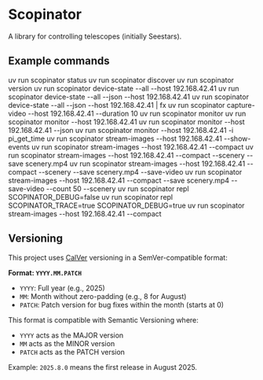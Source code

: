 # Scopinator

A library for controlling telescopes (initially Seestars).

## Example commands

uv run scopinator status
uv run scopinator discover
uv run scopinator version
uv run scopinator device-state --all --host 192.168.42.41
uv run scopinator device-state --all --json --host 192.168.42.41
uv run scopinator device-state --all --json --host 192.168.42.41 | fx
uv run scopinator capture-video --host 192.168.42.41 --duration 10
uv run scopinator monitor
uv run scopinator monitor --host 192.168.42.41
uv run scopinator monitor --host 192.168.42.41 --json
uv run scopinator monitor --host 192.168.42.41 -i pi_get_time
uv run scopinator stream-images --host 192.168.42.41 --show-events
uv run scopinator stream-images --host 192.168.42.41 --compact
uv run scopinator stream-images --host 192.168.42.41 --compact --scenery --save scenery.mp4
uv run scopinator stream-images --host 192.168.42.41 --compact --scenery --save scenery.mp4 --save-video
uv run scopinator stream-images --host 192.168.42.41 --compact --save scenery.mp4 --save-video --count 50 --scenery
uv run scopinator repl
SCOPINATOR_DEBUG=false  uv run scopinator repl 
SCOPINATOR_TRACE=true SCOPINATOR_DEBUG=true uv run scopinator stream-images --host 192.168.42.41 --compact

## Versioning

This project uses [CalVer](https://calver.org/) versioning in a SemVer-compatible format:

**Format: `YYYY.MM.PATCH`**

- `YYYY`: Full year (e.g., 2025)
- `MM`: Month without zero-padding (e.g., 8 for August)
- `PATCH`: Patch version for bug fixes within the month (starts at 0)

This format is compatible with Semantic Versioning where:
- `YYYY` acts as the MAJOR version
- `MM` acts as the MINOR version
- `PATCH` acts as the PATCH version

Example: `2025.8.0` means the first release in August 2025.

